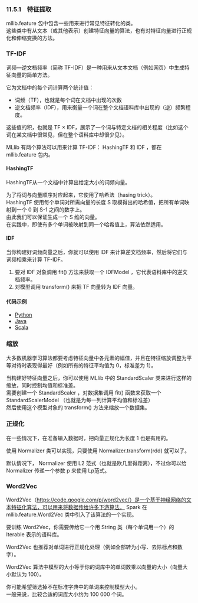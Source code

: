 ### 11.5.1　特征提取 ###
mllib.feature 包中包含一些用来进行常见特征转化的类。  
这些类中有从文本（或其他表示）创建特征向量的算法，也有对特征向量进行正规化和伸缩变换的方法。  

### TF-IDF ###
词频—逆文档频率（简称 TF-IDF）是一种用来从文本文档（例如网页）中生成特征向量的简单方法。  

它为文档中的每个词计算两个统计值：
-   词频（TF），也就是每个词在文档中出现的次数
-   逆文档频率（IDF），用来衡量一个词在整个文档语料库中出现的（逆）频繁程度。  

这些值的积，也就是 TF × IDF，展示了一个词与特定文档的相关程度（比如这个词在某文档中很常见，但在整个语料库中却很少见）。  

MLlib 有两个算法可以用来计算 TF-IDF： HashingTF 和 IDF ，都在 mllib.feature 包内。  

#### HashingTF ####
HashingTF从一个文档中计算出给定大小的词频向量。  

为了将词与向量顺序对应起来，它使用了哈希法（hasing trick）。  
HashingTF 使用每个单词对所需向量的长度 S 取模得出的哈希值，把所有单词映射到一个 0 到 S-1 之间的数字上。  
由此我们可以保证生成一个 S 维的向量。  
在实践中，即使有多个单词被映射到同一个哈希值上，算法依然适用。  

#### IDF ####
当你构建好词频向量之后，你就可以使用 IDF 来计算逆文档频率，然后将它们与词频相乘来计算 TF-IDF。  
1.  要对 IDF 对象调用 fit() 方法来获取一个 IDFModel ，它代表语料库中的逆文档频率。
2.  对模型调用 transform() 来把 TF 向量转为 IDF 向量。

#### 代码示例 ####
-   [Python](P51FeatureExtraction.py)
-   [Java](J51FeatureExtraction.java)
-   [Scala](S51FeatureExtraction.scala)

### 缩放 ###
大多数机器学习算法都要考虑特征向量中各元素的幅值，并且在特征缩放调整为平等对待时表现得最好（例如所有的特征平均值为 0，标准差为 1）。  

当构建好特征向量之后，你可以使用 MLlib 中的 StandardScaler 类来进行这样的缩放，同时控制均值和标准差。  
需要创建一个 StandardScaler ，对数据集调用 fit() 函数来获取一个 StandardScalerModel （也就是为每一列计算平均值和标准差）  
然后使用这个模型对象的 transform() 方法来缩放一个数据集。

### 正规化 ###
在一些情况下，在准备输入数据时，把向量正规化为长度 1 也是有用的。  

使用 Normalizer 类可以实现，只要使用 Normalizer.transform(rdd) 就可以了。  

默认情况下， Normalizer 使用 L2 范式（也就是欧几里得距离），不过你可以给 Normalizer 传递一个参数 p 来使用 Lp范式。  

### Word2Vec ###
Word2Vec（https://code.google.com/p/word2vec/）是一个基于神经网络的文本特征化算法，可以用来将数据传给许多下游算法。 
Spark 在 mllib.feature.Word2Vec 类中引入了该算法的一个实现。

要训练 Word2Vec，你需要传给它一个用 String 类（每个单词用一个）的 Iterable 表示的语料库。  

Word2Vec 也推荐对单词进行正规化处理（例如全部转为小写、去除标点和数字）。  

Word2Vec 算法中模型的大小等于你的词库中的单词数乘以向量的大小（向量大小默认为 100）。  

你可能希望筛选掉不在标准字典中的单词来控制模型大小。  
一般来说，比较合适的词库大小约为 100 000 个词。













